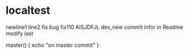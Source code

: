 # localtest
newline1
line2 fix bug fix110
AISJDFJL
dev_new commit infor in Readme modify last


master()
{
   echo "on master commit"
}
